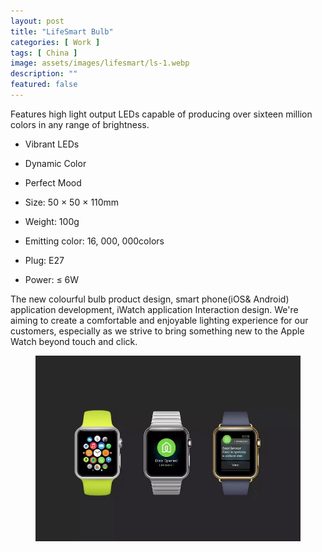 ```yaml
---
layout: post
title: "LifeSmart Bulb"
categories: [ Work ]
tags: [ China ]
image: assets/images/lifesmart/ls-1.webp
description: ""
featured: false
---
```


Features high light output LEDs capable of producing over sixteen million colors in any range of brightness.

-  Vibrant LEDs
-  Dynamic Color
-  Perfect Mood

- Size: 50 × 50 × 110mm
- Weight: 100g
- Emitting color: 16, 000, 000colors
- Plug: E27
- Power: ≤ 6W

The new colourful bulb product design, smart phone(iOS& Android) application development, iWatch application Interaction design. We're aiming to create a comfortable and enjoyable lighting experience for our customers, especially as we strive to bring something new to the Apple Watch beyond touch and click.

<figure>
    <img src="../assets/images/lifesmart/ls-2.webp">
</figure>
